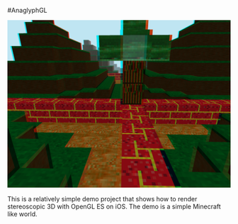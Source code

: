 #AnaglyphGL

![A sample image produced using AnaglyphGL](screenshot.PNG "A sample image produced with AnaglyphGL")

This is a relatively simple demo project that shows how to render stereoscopic 3D with OpenGL ES on iOS. The demo is a simple Minecraft like world.
